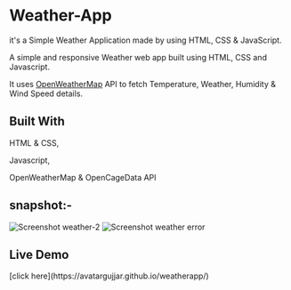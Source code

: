 <h1>Weather-App</h1>
  
it's a Simple Weather Application made by using HTML, CSS & JavaScript.

A simple and responsive Weather web app built using HTML, CSS and Javascript.

It uses [OpenWeatherMap]( https://openweathermap.org/api ) API to fetch Temperature, Weather, Humidity & Wind Speed details.

<h2>Built With</h2>
  
HTML & CSS,

Javascript,

OpenWeatherMap & OpenCageData API

<h2>snapshot:-</h2>

  
![Screenshot weather-2](https://github.com/AvatarGujjar/weatherapp/assets/118656867/3df516ef-61bc-44f8-884a-9625253ced7f)
![Screenshot weather error](https://github.com/AvatarGujjar/weatherapp/assets/118656867/471a604d-a772-4a2d-b40c-0cc84b35140a)



<h2>Live Demo</h2>
[click here](https://avatargujjar.github.io/weatherapp/)
